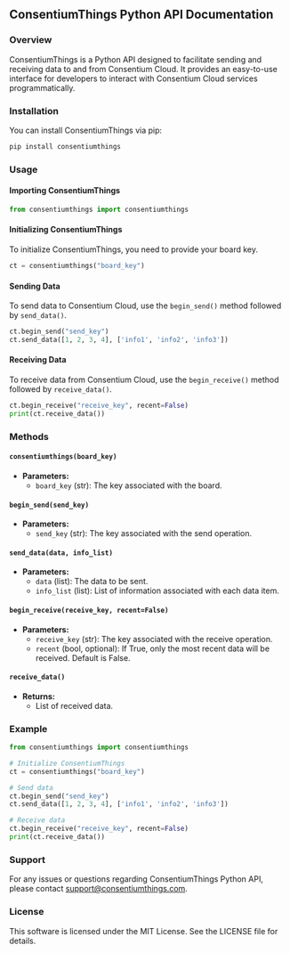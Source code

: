 ## ConsentiumThings Python API Documentation

### Overview
ConsentiumThings is a Python API designed to facilitate sending and receiving data to and from Consentium Cloud. It provides an easy-to-use interface for developers to interact with Consentium Cloud services programmatically.

### Installation
You can install ConsentiumThings via pip:
```bash
pip install consentiumthings
```

### Usage

#### Importing ConsentiumThings
```python
from consentiumthings import consentiumthings
```

#### Initializing ConsentiumThings
To initialize ConsentiumThings, you need to provide your board key.
```python
ct = consentiumthings("board_key")
```

#### Sending Data
To send data to Consentium Cloud, use the `begin_send()` method followed by `send_data()`.
```python
ct.begin_send("send_key")
ct.send_data([1, 2, 3, 4], ['info1', 'info2', 'info3'])
```

#### Receiving Data
To receive data from Consentium Cloud, use the `begin_receive()` method followed by `receive_data()`.
```python
ct.begin_receive("receive_key", recent=False)
print(ct.receive_data())
```

### Methods

#### `consentiumthings(board_key)`
- **Parameters:**
    - `board_key` (str): The key associated with the board.

#### `begin_send(send_key)`
- **Parameters:**
    - `send_key` (str): The key associated with the send operation.

#### `send_data(data, info_list)`
- **Parameters:**
    - `data` (list): The data to be sent.
    - `info_list` (list): List of information associated with each data item.

#### `begin_receive(receive_key, recent=False)`
- **Parameters:**
    - `receive_key` (str): The key associated with the receive operation.
    - `recent` (bool, optional): If True, only the most recent data will be received. Default is False.

#### `receive_data()`
- **Returns:**
    - List of received data.

### Example
```python
from consentiumthings import consentiumthings

# Initialize ConsentiumThings
ct = consentiumthings("board_key")

# Send data
ct.begin_send("send_key")
ct.send_data([1, 2, 3, 4], ['info1', 'info2', 'info3'])

# Receive data
ct.begin_receive("receive_key", recent=False)
print(ct.receive_data())
```

### Support
For any issues or questions regarding ConsentiumThings Python API, please contact support@consentiumthings.com.

### License
This software is licensed under the MIT License. See the LICENSE file for details.